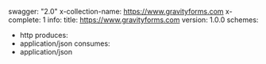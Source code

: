 swagger: "2.0"
x-collection-name: https://www.gravityforms.com
x-complete: 1
info:
  title: https://www.gravityforms.com
  version: 1.0.0
schemes:
- http
produces:
- application/json
consumes:
- application/json